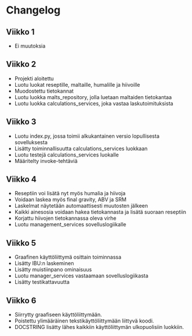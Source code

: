 # Changelog

## Viikko 1

- Ei muutoksia

## Viikko 2

- Projekti aloitettu
- Luotu luokat reseptille, maltaille, humalille ja hiivoille
- Muodostettu tietokannat
- Luotu luokka malts_repository, jolla luetaan maltaiden tietokantaa
- Luotu luokka calculations_services, joka vastaa laskutoimituksista

## Viikko 3

- Luotu index.py, jossa toimii alkukantainen versio lopullisesta sovelluksesta
- Lisätty toiminnallisuutta calculations_services luokkaan
- Luotu testejä calculations_services luokalle
- Määritelty invoke-tehtäviä

## Viikko 4

- Reseptiin voi lisätä nyt myös humalia ja hiivoja
- Voidaan laskea myös final gravity, ABV ja SRM
- Laskelmat näytetään automaattisesti muutosten jälkeen
- Kaikki ainesosia voidaan hakea tietokannasta ja lisätä suoraan reseptiin
- Korjattu hiivojen tietokannassa oleva virhe
- Luotu management_services sovelluslogiikalle

## Viikko 5

- Graafinen käyttöliittymä osittain toiminnassa
- Lisätty IBU:n laskeminen
- Lisätty muistiinpano ominaisuus
- Luotu manager_services vastaamaan sovelluslogiikasta
- Lisätty testikattavuutta

## Viikko 6

- Siirrytty graafiseen käyttöliittymään.
- Poistettu ylimääräinen tekstikäyttöliittymään liittyvä koodi.
- DOCSTRING lisätty lähes kaikkiin käyttöliittymän ulkopuolisiin luokkiin.
